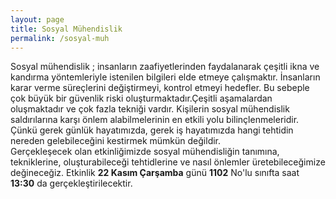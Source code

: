 ```yaml
---
layout: page
title: Sosyal Mühendislik
permalink: /sosyal-muh
---
```


Sosyal mühendislik ; insanların zaafiyetlerinden faydalanarak çeşitli ikna ve kandırma yöntemleriyle istenilen bilgileri elde etmeye çalışmaktır. İnsanların karar verme süreçlerini değiştirmeyi, kontrol etmeyi hedefler. Bu sebeple çok büyük bir güvenlik riski oluşturmaktadır.Çeşitli aşamalardan oluşmaktadır ve çok fazla tekniği vardır.
Kişilerin sosyal mühendislik saldırılarına karşı önlem alabilmelerinin en etkili yolu bilinçlenmeleridir. Çünkü gerek günlük hayatımızda, gerek iş hayatımızda hangi tehtidin nereden gelebileceğini kestirmek mümkün değildir.
<br>
Gerçekleşecek olan etkinliğimizde sosyal mühendisliğin tanımına, tekniklerine, oluşturabileceği tehtidlerine ve nasıl önlemler üretebileceğimize değineceğiz.
Etkinlik <b>22 Kasım Çarşamba</b> günü <b>1102</b> No'lu sınıfta saat <b>13:30</b> da gerçekleştirilecektir.
